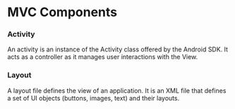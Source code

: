 # MVC Components

### Activity 

An activity is an instance of the Activity class offered by the Android SDK. It acts as a controller 
as it manages user interactions with the View.

### Layout

A layout file defines the view of an application. It is an XML file that defines a set of UI objects (buttons, images, text)
and their layouts.


